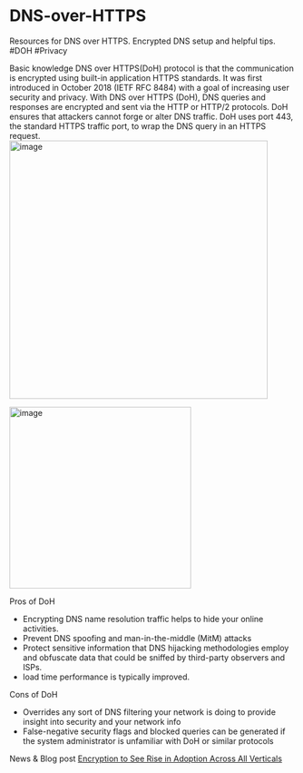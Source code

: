 # DNS-over-HTTPS
Resources for DNS over HTTPS. Encrypted DNS setup and helpful tips. #DOH #Privacy 

Basic knowledge
DNS over HTTPS(DoH) protocol is that the communication is encrypted using built-in application HTTPS standards. It was first introduced in October 2018 (IETF RFC 8484) with a goal of increasing user security and privacy. With DNS over HTTPS (DoH), DNS queries and responses are encrypted and sent via the HTTP or HTTP/2 protocols. DoH ensures that attackers cannot forge or alter DNS traffic. DoH uses port 443, the standard HTTPS traffic port, to wrap the DNS query in an HTTPS request.
<img width="455" alt="image" src="https://user-images.githubusercontent.com/51909803/215741571-81bfe9b1-827a-4c40-a76b-55763c3fc39a.png">

<img width="320" alt="image" src="https://user-images.githubusercontent.com/51909803/215741620-a52a7ade-a17f-4003-b98e-9e3989337856.png">

Pros of DoH
*	Encrypting DNS name resolution traffic helps to hide your online activities.
*	Prevent DNS spoofing and man-in-the-middle (MitM) attacks
*	Protect sensitive information that DNS hijacking methodologies employ and obfuscate data that could be sniffed by third-party observers and ISPs.
*	load time performance is typically improved.


Cons of DoH
*	Overrides any sort of DNS filtering your network is doing to provide insight into security and your network info
*	False-negative security flags and blocked queries can be generated if the system administrator is unfamiliar with DoH or similar protocols


News & Blog post
[Encryption to See Rise in Adoption Across All Verticals](https://www.thefastmode.com/technology-solutions/30042-encryption-to-see-rise-in-adoption-across-all-verticals-according-to-versa-networks-sunil-ravi)
